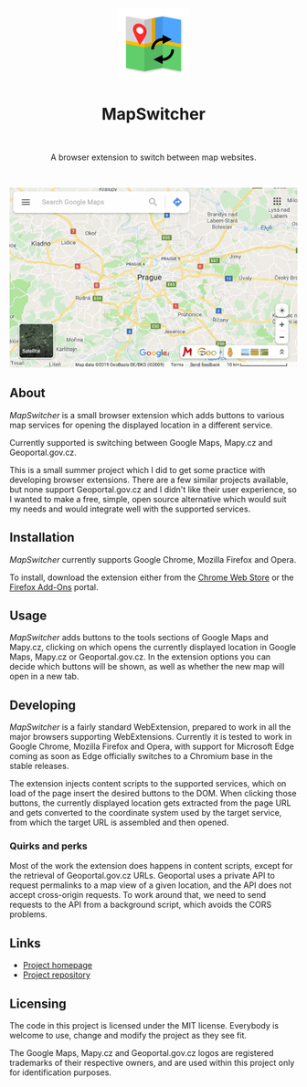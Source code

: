 <p align="center"><img src="docs/images/logo.png" alt="Logo of the project">
<h1 align="center">MapSwitcher</h1>
<br>
<p align="center">A browser extension to switch between map websites.</p>
<br>
<p align="center"><img src="docs/images/screenshots/main.gif" alt="Screenshot of the extension"></p>


About
-----
*MapSwitcher* is a small browser extension which adds buttons to various map services for opening the displayed location in a different service.

Currently supported is switching between Google Maps, Mapy&#46;cz and Geoportal&#46;gov&#46;cz.

This is a small summer project which I did to get some practice with developing browser extensions. There are a few similar projects available, but none support Geoportal.gov.cz and I didn't like their user experience, so I wanted to make a free, simple, open source alternative which would suit my needs and would integrate well with the supported services.


Installation
------------
*MapSwitcher* currently supports Google Chrome, Mozilla Firefox and Opera.

To install, download the extension either from the [Chrome Web Store](https://chrome.google.com/webstore/detail/mapswitcher/eogccmggebhlkjdjhlgddmnkffjfjamo) or the [Firefox Add-Ons](https://addons.mozilla.org/en-US/firefox/addon/map-switcher/) portal.


Usage
-----
*MapSwitcher* adds buttons to the tools sections of Google Maps and Mapy&#46;cz, clicking on which opens the currently displayed location in Google Maps, Mapy&#46;cz or Geoportal&#46;gov&#46;cz.
In the extension options you can decide which buttons will be shown, as well as whether the new map will open in a new tab.


Developing
----------
*MapSwitcher* is a fairly standard WebExtension, prepared to work in all the major browsers supporting WebExtensions.
Currently it is tested to work in Google Chrome, Mozilla Firefox and Opera, with support for Microsoft Edge coming as soon as Edge officially switches to a Chromium base in the stable releases.

The extension injects content scripts to the supported services, which on load of the page insert the desired buttons to the DOM.
When clicking those buttons, the currently displayed location gets extracted from the page URL and gets converted to the coordinate system used by the target service,
from which the target URL is assembled and then opened.

### Quirks and perks
Most of the work the extension does happens in content scripts, except for the retrieval of Geoportal&#46;gov&#46;cz URLs.
Geoportal uses a private API to request permalinks to a map view of a given location, and the API does not accept cross-origin requests.
To work around that, we need to send requests to the API from a background script, which avoids the CORS problems.


Links
-----
- [Project homepage](https://www.nesveda.com/projects/MapSwitcher/)
- [Project repository](https://www.github.com/fnesveda/MapSwitcher/)

Licensing
---------
The code in this project is licensed under the MIT license.
Everybody is welcome to use, change and modify the project as they see fit.

The Google Maps, Mapy&#46;cz and Geoportal&#46;gov&#46;cz logos are registered trademarks of their respective owners, and are used within this project only for identification purposes.
